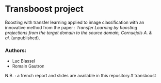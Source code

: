 # Transboost project
Boosting with transfer learning applied to image classification with an innovative method from the paper : *Transfer Learning by boosting projections from the target domain to the source domain, Cornuejols A. & al.* (unpublished).

### Authors:
* Luc Blassel
* Romain Gautron

N.B. : a french report and slides are available in this repository.# transboost
